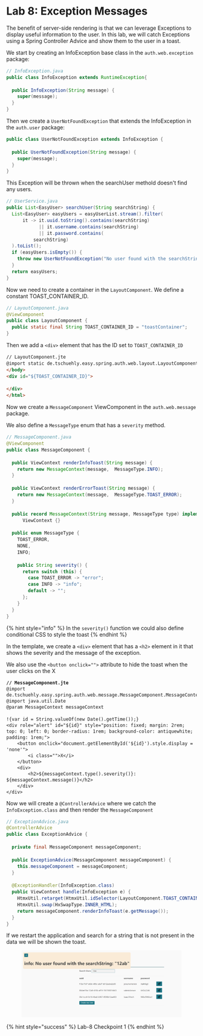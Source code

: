 # Lab 8: Exception Messages

The benefit of server-side rendering is that we can leverage Exceptions to display useful information to the user. In this lab, we will catch Exceptions using a Spring Controller Advice and show them to the user in a toast.

We start by creating an InfoException base class in the `auth.web.exception` package:

```java
// InfoException.java
public class InfoException extends RuntimeException{

  public InfoException(String message) {
    super(message);
  }
}
```

Then we create a `UserNotFoundException` that extends the InfoException in the `auth.user` package:

```java
public class UserNotFoundException extends InfoException {

  public UserNotFoundException(String message) {
    super(message);
  }
}
```

This Exception will be thrown when the searchUser methold doesn't find any users.

```java
// UserService.java
public List<EasyUser> searchUser(String searchString) {
  List<EasyUser> easyUsers = easyUserList.stream().filter(
      it -> it.uuid.toString().contains(searchString)
            || it.username.contains(searchString)
            || it.password.contains(
          searchString)
  ).toList();
  if (easyUsers.isEmpty()) {
    throw new UserNotFoundException("No user found with the searchString: \"" + searchString + "\"");
  }
  return easyUsers;
}
```

Now we need to create a container in the `LayoutComponent`. We define a constant TOAST\_CONTAINER\_ID.

```java
// LayoutComponent.java
@ViewComponent
public class LayoutComponent {
  public static final String TOAST_CONTAINER_ID = "toastContainer";
}
```

Then we add a `<div>` element that has the ID set to `TOAST_CONTAINER_ID`&#x20;

```html
// LayoutComponent.jte
@import static de.tschuehly.easy.spring.auth.web.layout.LayoutComponent.TOAST_CONTAINER_ID
</body>
<div id="${TOAST_CONTAINER_ID}">

</div>
</html>
```

Now we create a `MessageComponent` ViewComponent in the `auth.web.message` package.

We also define a `MessageType` enum that has a `severity` method.

```java
// MessageComponent.java
@ViewComponent
public class MessageComponent {

  public ViewContext renderInfoToast(String message) {
    return new MessageContext(message,  MessageType.INFO);
  }

  public ViewContext renderErrorToast(String message) {
    return new MessageContext(message,  MessageType.TOAST_ERROR);
  }

  public record MessageContext(String message, MessageType type) implements
      ViewContext {}

  public enum MessageType {
    TOAST_ERROR,
    NONE,
    INFO;

    public String severity() {
      return switch (this) {
        case TOAST_ERROR -> "error";
        case INFO -> "info";
        default -> "";
      };
    }
  }
}
```

{% hint style="info" %}
In the `severity()` function we could also define conditional CSS to style the toast
{% endhint %}

In the template, we create a `<div>` element that has a `<h2>` element in it that shows the severity and the message of the exception.

We also use the `<button onclick="">` attribute to hide the toast when the user clicks on the X

<pre class="language-html"><code class="lang-html"><strong>// MessageComponent.jte
</strong>@import de.tschuehly.easy.spring.auth.web.message.MessageComponent.MessageContext
@import java.util.Date
@param MessageContext messageContext

!{var id = String.valueOf(new Date().getTime());}
&#x3C;div role="alert" id="${id}" style="position: fixed; margin: 2rem; top: 0; left: 0; border-radius: 1rem; background-color: antiquewhite; padding: 1rem;">
    &#x3C;button onclick="document.getElementById('${id}').style.display = 'none'">
        &#x3C;i class="">X&#x3C;/i>
    &#x3C;/button>
    &#x3C;div>
        &#x3C;h2>${messageContext.type().severity()}: ${messageContext.message()}&#x3C;/h2>
    &#x3C;/div>
&#x3C;/div>
</code></pre>

Now we will create a `@ControllerAdvice` where we catch the `InfoException.class` and then render the `MessageComponent`

```java
// ExceptionAdvice.java
@ControllerAdvice
public class ExceptionAdvice {

  private final MessageComponent messageComponent;

  public ExceptionAdvice(MessageComponent messageComponent) {
    this.messageComponent = messageComponent;
  }

  @ExceptionHandler(InfoException.class)
  public ViewContext handle(InfoException e) {
    HtmxUtil.retarget(HtmxUtil.idSelector(LayoutComponent.TOAST_CONTAINER_ID));
    HtmxUtil.swap(HxSwapType.INNER_HTML);
    return messageComponent.renderInfoToast(e.getMessage());
  }
}
```

If we restart the application and search for a string that is not present in the data we will be shown the toast.

<figure><img src=".gitbook/assets/image (2).png" alt=""><figcaption></figcaption></figure>

{% hint style="success" %}
Lab-8 Checkpoint 1
{% endhint %}
